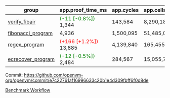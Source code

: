 | group | app.proof_time_ms | app.cycles | app.cells_used | leaf.proof_time_ms | leaf.cycles | leaf.cells_used |
| -- | -- | -- | -- | -- | -- | -- |
| [verify_fibair](https://github.com/openvm-org/openvm/blob/benchmark-results/benchmarks-pr/1393/verify_fibair-e7c22761af16996633c20b1e4d309fbff6f0d8de.md) |<span style='color: green'>(-11 [-0.8%])</span> 1,344 |  143,584 |  8,290,183 |- | - | - |
| [fibonacci_program](https://github.com/openvm-org/openvm/blob/benchmark-results/benchmarks-pr/1393/fibonacci-e7c22761af16996633c20b1e4d309fbff6f0d8de.md) | 4,936 |  1,500,095 |  51,485,080 |- | - | - |
| [regex_program](https://github.com/openvm-org/openvm/blob/benchmark-results/benchmarks-pr/1393/regex-e7c22761af16996633c20b1e4d309fbff6f0d8de.md) |<span style='color: red'>(+166 [+1.2%])</span> 13,885 |  4,139,840 |  165,455,373 |- | - | - |
| [ecrecover_program](https://github.com/openvm-org/openvm/blob/benchmark-results/benchmarks-pr/1393/ecrecover-e7c22761af16996633c20b1e4d309fbff6f0d8de.md) |<span style='color: green'>(-12 [-0.5%])</span> 2,484 |  284,567 |  15,055,723 |- | - | - |


Commit: https://github.com/openvm-org/openvm/commit/e7c22761af16996633c20b1e4d309fbff6f0d8de

[Benchmark Workflow](https://github.com/openvm-org/openvm/actions/runs/13670828095)
